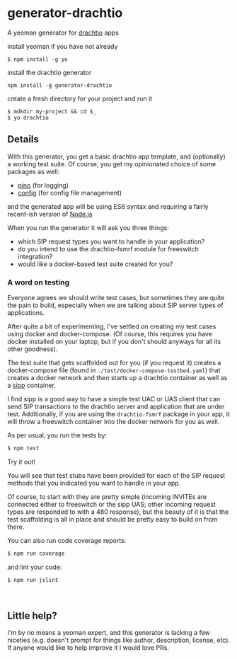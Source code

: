 # generator-drachtio 

A yeoman generator for [drachtio](https://drachtio.org) apps

install yeoman if you have not already
```
$ npm install -g yo
```
install the drachtio generator
```
npm install -g generator-drachtio
```
create a fresh directory for your project and run it
```
$ mdkdir my-project && cd $_
$ yo drachtio
```
## Details
With this generator, you get a basic drachtio app template, and (optionally) a working test suite.  Of course, you get my opinionated choice of some packages as well:
- [pino](https://www.npmjs.com/package/pino) (for logging)
- [config](https://www.npmjs.com/package/config) (for config file management)

and the generated app will be using ES6 syntax and requiring a fairly recent-ish version of [Node.js](https://nodejs.org/)

When you run the generator it will ask you three things:
- which SIP request types you want to handle in your application?
- do you intend to use the drachtio-fsmrf module for freeswitch integration?
- would like a docker-based test suite created for you?

### A word on testing
Everyone agrees we should write test cases, but sometimes they are quite the pain to build, especially when we are talking about SIP server types of applications.  

After quite a bit of experimenting, I've settled on creating my test cases using docker and docker-compose.  (Of course, this requires you have docker installed on your laptop, but if you don't should anyways for all its other goodness).

The test suite that gets scaffolded out for you (if you request it) creates a docker-compose file (found in `./test/docker-compose-testbed.yaml`) that creates a docker network and then starts up a drachtio container as well as a [sipp](http://sipp.sourceforge.net/) container.  

I find sipp is a good way to have a simple test UAC or UAS client that can send SIP transactions to the drachtio server and application that are under test.  Additionally, if you are using the `drachtio-fsmrf` package in your app, it will throw a freeswitch container into the docker network for you as well.

As per usual, you run the tests by:
```bash
$ npm test
```

Try it out!  

You will see that test stubs have been provided for each of the SIP request methods that you indicated you want to handle in your app.  

Of course, to start with they are pretty simple (incoming INVITEs are connected either to freeswitch or the sipp UAS; other incoming request types are responded to with a 480 response), but the beauty of it is that the test scaffolding is all in place and should be pretty easy to build on from there.

You can also run code coverage reports:
```bash
$ npm run coverage
```

and lint your code:
```bash
$ npm run jslint
```

<br>

## Little help?
I'm by no means a yeoman expert, and this generator is lacking a few niceties (e.g. doesn't prompt for things like author, description, license, etc).  If anyone would like to help improve it I would love PRs.

